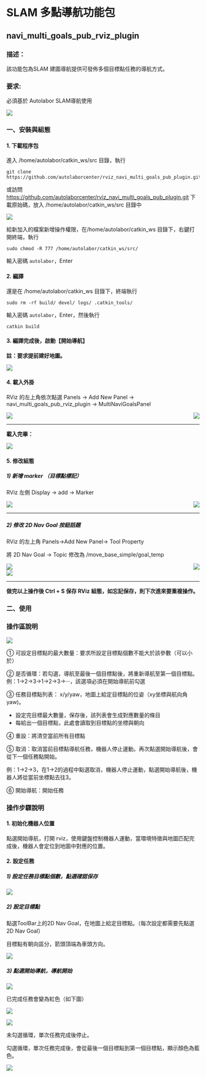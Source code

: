 #  SLAM 多點導航功能包

## navi_multi_goals_pub_rviz_plugin


### 描述：

該功能包為SLAM 建圖導航提供可發佈多個目標點任務的導航方式。

### 要求:

必須基於 Autolabor SLAM導航使用

![](images/intro.png)


### 一、安裝與組態


#### 1. 下載程序包

進入 /home/autolabor/catkin_ws/src 目錄，執行

```
git clone https://github.com/autolaborcenter/rviz_navi_multi_goals_pub_plugin.git
```

或訪問 https://github.com/autolaborcenter/rviz_navi_multi_goals_pub_plugin.git 下載原始碼，放入 /home/autolabor/catkin_ws/src 目錄中

![](images/download-file.png)

給新加入的檔案新增操作權限，在/home/autolabor/catkin_ws 目錄下，右鍵打開終端，執行

`sudo chmod -R 777 /home/autolabor/catkin_ws/src/`

輸入密碼 `autolabor`，Enter

#### 2. 編譯

還是在 /home/autolabor/catkin_ws 目錄下，終端執行

`sudo rm -rf build/ devel/ logs/ .catkin_tools/`

輸入密碼 `autolabor`，Enter，然後執行

`catkin build`

#### 3. 編譯完成後，啟動【開始導航】

**註：要求提前建好地圖。**

![](images/intro1.png)

#### 4. 載入外掛

RViz 的左上角依次點選 Panels -> Add New Panel -> navi_multi_goals_pub_rviz_plugin -> MultiNaviGoalsPanel 

<img style="float: left;" src="images/intro2.png" />
<img style="float: right;" src="images/intro3.png" />
<div style="clear: both;"></div>

***

**載入完畢：**

![](images/intro4.png)


#### 5. 修改組態

##### 1) 新增 marker （目標點標記）

RViz 左側 Display -> add -> Marker

<img style="float: left;" src="images/intro5.png" />
<img style="float: right;" src="images/intro6.png" />
<div style="clear: both;"></div>

***

##### 2) 修改 2D Nav Goal 按鈕話題

RViz 的左上角 Panels->Add New Panel-> Tool Property

將 2D Nav Goal -> Topic 修改為 /move_base_simple/goal_temp 

<img style="float: left;" src="images/intro7.png" />
<img style="float: right;" src="images/intro8.png" />
<div style="clear: both;"></div>

<img src="images/intro9.png" />

***

**做完以上操作後 Ctrl  + S 保存 RViz 組態，如忘記保存，則下次進來要重複操作。**



### 二、使用

### 操作區說明

![](images/intro10.png)

① 可設定目標點的最大數量：要求所設定目標點個數不能大於該參數（可以小於）

② 是否循環：若勾選，導航至最後一個目標點後，將重新導航至第一個目標點。例：1->2->3->1->2->3->···，該選項必須在開始導航前勾選

③ 任務目標點列表： x/y/yaw，地圖上給定目標點的位姿（xy坐標與航向角yaw)。

* 設定完目標最大數量，保存後，該列表會生成對應數量的條目
* 每給出一個目標點，此處會讀取到目標點的坐標與朝向

④ 重設：將清空當前所有目標點

⑤ 取消：取消當前目標點導航任務，機器人停止運動。再次點選開始導航後，會從下一個任務點開始。

例：1->2->3，在1->2的過程中點選取消，機器人停止運動，點選開始導航後，機器人將從當前坐標點去往3。

⑥ 開始導航：開始任務

### 操作步驟說明

#### 1. 初始化機器人位置

點選開始導航，打開 rviz，使用鍵盤控制機器人運動，當環境特徵與地圖匹配完成後，機器人會定位到地圖中對應的位置。

#### 2. 設定任務

##### 1) 設定任務目標點個數，點選確認保存

![](images/intro16.png)


##### 2) 設定目標點

點選ToolBar上的2D Nav Goal，在地圖上給定目標點。（每次設定都需要先點選2D Nav Goal）

目標點有朝向區分，箭頭頂端為車頭方向。

![](images/intro11.png)

##### 3) 點選開始導航，導航開始

![](images/intro12.png)


已完成任務會變為紅色（如下圖）

![](images/intro13.png)


![](images/intro14.png)


未勾選循環，單次任務完成後停止。

勾選循環，單次任務完成後，會從最後一個目標點到第一個目標點，顯示顏色為藍色。

![](images/intro15.png)
